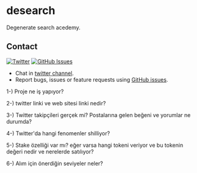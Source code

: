 # desearch

Degenerate search acedemy.

## Contact

[![Twitter](https://img.shields.io/gitter/room/nwjs/nw.js.svg)](https://twitter.com/yasinaktimur/)
[![GitHub Issues](https://img.shields.io/badge/open%20issues-0-yellow.svg)](https://github.com/omgbbqhaxx/desearch/issues)

- Chat in [twitter channel](https://twitter.com/yasinaktimur).
- Report bugs, issues or feature requests using [GitHub issues](issues/new).


1-) Proje ne iş yapıyor?


2-) twitter linki ve web sitesi linki nedir?


3-) Twitter takipçileri gerçek mi? Postalarına gelen beğeni ve yorumlar ne durumda?


4-) Twitter'da hangi fenomenler shilliyor?


5-) Stake özelliği var mı? eğer varsa hangi tokeni veriyor ve bu tokenin değeri nedir ve nerelerde satılıyor?


6-) Alım için önerdiğin seviyeler neler?
